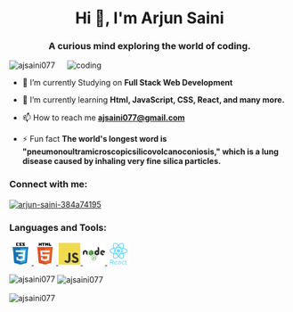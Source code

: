 <h1 align="center">Hi 👋, I'm Arjun Saini</h1>
<h3 align="center">A curious mind exploring the world of coding.</h3>

<img align="right" alt="coding" width="400" src="https://media4.giphy.com/media/v1.Y2lkPTc5MGI3NjExdW5tcTQ3dnAyMGkzMGI4bTRneGtqd3VxNzRhcGQ4NG1haTg1dmN6ayZlcD12MV9pbnRlcm5hbF9naWZfYnlfaWQmY3Q9Zw/qgQUggAC3Pfv687qPC/giphy.webp">

<p align="left"> <img src="https://komarev.com/ghpvc/?username=ajsaini077&label=Profile%20views&color=0e75b6&style=flat" alt="ajsaini077" /> </p>

- 🔭 I’m currently Studying on **Full Stack Web Development**

- 🌱 I’m currently learning **Html, JavaScript, CSS, React, and many more.**

- 📫 How to reach me **ajsaini077@gmail.com**

- ⚡ Fun fact **The world's longest word is "pneumonoultramicroscopicsilicovolcanoconiosis," which is a lung disease caused by inhaling very fine silica particles.**

<h3 align="left">Connect with me:</h3>
<p align="left">
<a href="https://linkedin.com/in/arjun-saini-384a74195" target="blank"><img align="center" src="https://raw.githubusercontent.com/rahuldkjain/github-profile-readme-generator/master/src/images/icons/Social/linked-in-alt.svg" alt="arjun-saini-384a74195" height="30" width="40" /></a>
</p>

<h3 align="left">Languages and Tools:</h3>
<p align="left"> <a href="https://www.w3schools.com/css/" target="_blank" rel="noreferrer"> <img src="https://raw.githubusercontent.com/devicons/devicon/master/icons/css3/css3-original-wordmark.svg" alt="css3" width="40" height="40"/> </a> <a href="https://www.w3.org/html/" target="_blank" rel="noreferrer"> <img src="https://raw.githubusercontent.com/devicons/devicon/master/icons/html5/html5-original-wordmark.svg" alt="html5" width="40" height="40"/> </a> <a href="https://developer.mozilla.org/en-US/docs/Web/JavaScript" target="_blank" rel="noreferrer"> <img src="https://raw.githubusercontent.com/devicons/devicon/master/icons/javascript/javascript-original.svg" alt="javascript" width="40" height="40"/> </a> <a href="https://nodejs.org" target="_blank" rel="noreferrer"> <img src="https://raw.githubusercontent.com/devicons/devicon/master/icons/nodejs/nodejs-original-wordmark.svg" alt="nodejs" width="40" height="40"/> </a> <a href="https://reactjs.org/" target="_blank" rel="noreferrer"> <img src="https://raw.githubusercontent.com/devicons/devicon/master/icons/react/react-original-wordmark.svg" alt="react" width="40" height="40"/> </a> </p>

<p><img align="left" src="https://github-readme-stats.vercel.app/api/top-langs?username=ajsaini077&show_icons=true&locale=en&layout=compact" alt="ajsaini077" /></p>

<p>&nbsp;<img align="center" src="https://github-readme-stats.vercel.app/api?username=ajsaini077&show_icons=true&locale=en" alt="ajsaini077" /></p>

<p><img align="center" src="https://github-readme-streak-stats.herokuapp.com/?user=ajsaini077&" alt="ajsaini077" /></p>

